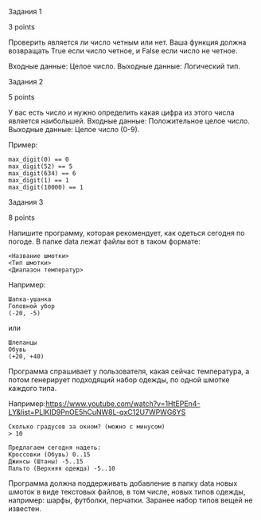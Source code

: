 Задания 1

3 points

Проверить является ли число четным или нет. Ваша функция должна возвращать True если число четное, и False если число не четное.

Входные данные: Целое число.
Выходные данные: Логический тип.

Задания 2

5 points

У вас есть число и нужно определить какая цифра из этого числа является наибольшей.
Входные данные: Положительное целое число.
Выходные данные: Целое число (0-9).

Пример:

    max_digit(0) == 0
    max_digit(52) == 5
    max_digit(634) == 6
    max_digit(1) == 1
    max_digit(10000) == 1

Задания 3

8 points

Напишите программу, которая рекомендует, как одеться сегодня по погоде.
В папке data лежат файлы вот в таком формате:

    <Название шмотки>
    <Тип шмотки>
    <Диапазон температур>

Например:

    Шапка-ушанка
    Головной убор
    (-20, -5)

или

    Шлепанцы
    Обувь
    (+20, +40)

Программа спрашивает у пользователя, какая сейчас температура, а потом генерирует подходящий набор одежды, по одной шмотке каждого типа.

Например:https://www.youtube.com/watch?v=1HtEPEn4-LY&list=PLlKID9PnOE5hCuNW8L-qxC12U7WPWG6YS

    Сколько градусов за окном? (можно с минусом)
    > 10
    
    Предлагаем сегодня надеть:
    Кроссовки (Обувь) 0..15
    Джинсы (Штаны) -5..15
    Пальто (Верхняя одежда) -5..10

Программа должна поддерживать добавление в папку data новых шмоток в виде текстовых файлов, в том числе, новых типов одежды, например: шарфы, футболки, перчатки. Заранее набор типов вещей не известен.